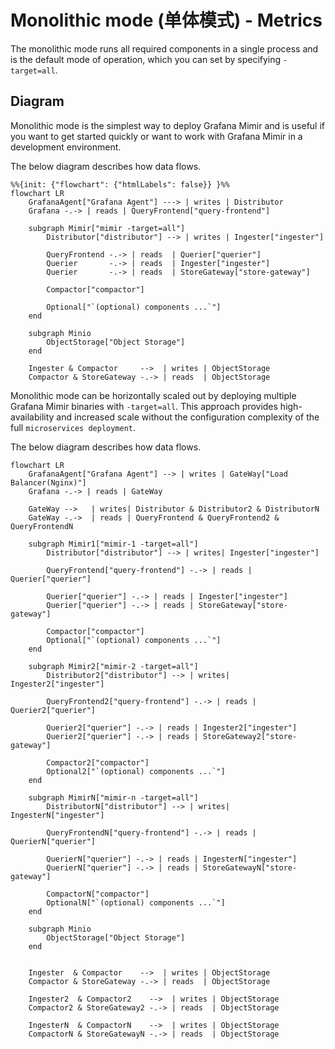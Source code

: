 # Monolithic mode (单体模式) - Metrics

The monolithic mode runs all required components in a single process and is the default mode of operation, which you can set by specifying `-target=all`.
## Diagram

Monolithic mode is the simplest way to deploy Grafana Mimir and is useful if you want to get started quickly or want to work with Grafana Mimir in a development environment.

The below diagram describes how data flows.

```mermaid
%%{init: {"flowchart": {"htmlLabels": false}} }%%
flowchart LR
    GrafanaAgent["Grafana Agent"] ---> | writes | Distributor
    Grafana -.-> | reads | QueryFrontend["query-frontend"]

    subgraph Mimir["mimir -target=all"]
        Distributor["distributor"] --> | writes | Ingester["ingester"]

        QueryFrontend -.-> | reads  | Querier["querier"]
        Querier       -.-> | reads  | Ingester["ingester"]
        Querier       -.-> | reads  | StoreGateway["store-gateway"]
        
        Compactor["compactor"]
        
        Optional["`(optional) components ...`"]
    end

    subgraph Minio
        ObjectStorage["Object Storage"]
    end

    Ingester & Compactor     -->  | writes | ObjectStorage
    Compactor & StoreGateway -.-> | reads  | ObjectStorage

```


Monolithic mode can be horizontally scaled out by deploying multiple Grafana Mimir binaries with `-target=all`. This approach provides high-availability and increased scale without the configuration complexity of the full `microservices deployment`.

The below diagram describes how data flows.


```mermaid
flowchart LR
    GrafanaAgent["Grafana Agent"] --> | writes | GateWay["Load Balancer(Nginx)"]
    Grafana -.-> | reads | GateWay

    GateWay -->   | writes| Distributor & Distributor2 & DistributorN
    GateWay -.->  | reads | QueryFrontend & QueryFrontend2 & QueryFrontendN

    subgraph Mimir1["mimir-1 -target=all"]
        Distributor["distributor"] --> | writes| Ingester["ingester"]

        QueryFrontend["query-frontend"] -.-> | reads | Querier["querier"]

        Querier["querier"] -.-> | reads | Ingester["ingester"]
        Querier["querier"] -.-> | reads | StoreGateway["store-gateway"]
        
        Compactor["compactor"]
        Optional["`(optional) components ...`"]
    end

    subgraph Mimir2["mimir-2 -target=all"]
        Distributor2["distributor"] --> | writes| Ingester2["ingester"]

        QueryFrontend2["query-frontend"] -.-> | reads | Querier2["querier"]

        Querier2["querier"] -.-> | reads | Ingester2["ingester"]
        Querier2["querier"] -.-> | reads | StoreGateway2["store-gateway"]
        
        Compactor2["compactor"]
        Optional2["`(optional) components ...`"]
    end

    subgraph MimirN["mimir-n -target=all"]
        DistributorN["distributor"] --> | writes| IngesterN["ingester"]

        QueryFrontendN["query-frontend"] -.-> | reads | QuerierN["querier"]

        QuerierN["querier"] -.-> | reads | IngesterN["ingester"]
        QuerierN["querier"] -.-> | reads | StoreGatewayN["store-gateway"]
        
        CompactorN["compactor"]
        OptionalN["`(optional) components ...`"]
    end

    subgraph Minio
        ObjectStorage["Object Storage"]
    end


    Ingester  & Compactor    -->  | writes | ObjectStorage
    Compactor & StoreGateway -.-> | reads  | ObjectStorage

    Ingester2  & Compactor2    -->  | writes | ObjectStorage
    Compactor2 & StoreGateway2 -.-> | reads  | ObjectStorage

    IngesterN  & CompactorN    -->  | writes | ObjectStorage
    CompactorN & StoreGatewayN -.-> | reads  | ObjectStorage

```